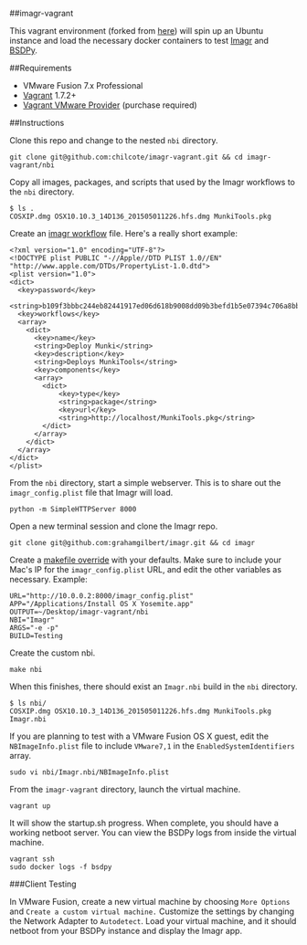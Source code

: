 ##imagr-vagrant

This vagrant environment (forked from [here](https://github.com/grahamgilbert/docker-vagrant)) will spin up an Ubuntu instance and load the necessary docker containers to test [Imagr](https://github.com/grahamgilbert/imagr) and [BSDPy](https://bitbucket.org/bruienne/bsdpy). 

##Requirements
+ VMware Fusion 7.x Professional
+ [Vagrant](https://www.vagrantup.com/downloads.html) 1.7.2+
+ [Vagrant VMware Provider](https://www.vagrantup.com/vmware) (purchase required)

##Instructions

Clone this repo and change to the nested `nbi` directory.

    git clone git@github.com:chilcote/imagr-vagrant.git && cd imagr-vagrant/nbi

Copy all images, packages, and scripts that used by the Imagr workflows to the `nbi` directory.

    $ ls .
    COSXIP.dmg OSX10.10.3_14D136_201505011226.hfs.dmg MunkiTools.pkg

Create an [imagr workflow](https://github.com/grahamgilbert/imagr/wiki/Workflow-Config) file.  Here's a really short example:

    <?xml version="1.0" encoding="UTF-8"?>
    <!DOCTYPE plist PUBLIC "-//Apple//DTD PLIST 1.0//EN" "http://www.apple.com/DTDs/PropertyList-1.0.dtd">
    <plist version="1.0">
    <dict>
      <key>password</key>
      <string>b109f3bbbc244eb82441917ed06d618b9008dd09b3befd1b5e07394c706a8bb980b1d7785e5976ec049b46df5f1326af5a2ea6d103fd07c95385ffab0cacbc86</string>
      <key>workflows</key>
      <array>
        <dict>
          <key>name</key>
          <string>Deploy Munki</string>
          <key>description</key>
          <string>Deploys MunkiTools</string>
          <key>components</key>
          <array>
            <dict>
                <key>type</key>
                <string>package</string>
                <key>url</key>
                <string>http://localhost/MunkiTools.pkg</string>
            </dict>
          </array>
        </dict>
      </array>
    </dict>
    </plist> 

From the `nbi` directory, start a simple webserver. This is to share out the `imagr_config.plist` file that Imagr will load.

    python -m SimpleHTTPServer 8000

Open a new terminal session and clone the Imagr repo.

    git clone git@github.com:grahamgilbert/imagr.git && cd imagr

Create a [makefile override](https://github.com/grahamgilbert/imagr/wiki/Makefile-Override) with your defaults. Make sure to include your Mac's IP for the `imagr_config.plist` URL, and edit the other variables as necessary. Example:

    URL="http://10.0.0.2:8000/imagr_config.plist"
    APP="/Applications/Install OS X Yosemite.app"
    OUTPUT=~/Desktop/imagr-vagrant/nbi
    NBI="Imagr"
    ARGS="-e -p"
    BUILD=Testing

Create the custom nbi.

    make nbi

When this finishes, there should exist an `Imagr.nbi` build in the `nbi` directory.

    $ ls nbi/
    COSXIP.dmg OSX10.10.3_14D136_201505011226.hfs.dmg MunkiTools.pkg Imagr.nbi

If you are planning to test with a VMware Fusion OS X guest, edit the `NBImageInfo.plist` file to include `VMware7,1` in the `EnabledSystemIdentifiers` array.

    sudo vi nbi/Imagr.nbi/NBImageInfo.plist

From the `imagr-vagrant` directory, launch the virtual machine.

    vagrant up

It will show the startup.sh progress. When complete, you should have a working netboot server. You can view the BSDPy logs from inside the virtual machine.

    vagrant ssh
    sudo docker logs -f bsdpy    

###Client Testing

In VMware Fusion, create a new virtual machine by choosing `More Options` and `Create a custom virtual machine.` Customize the settings by changing the Network Adapter to `Autodetect`. Load your virtual machine, and it should netboot from your BSDPy instance and display the Imagr app.